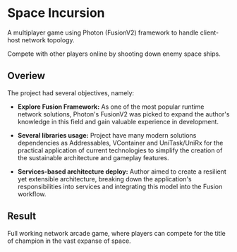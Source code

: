 # Space Incursion

A multiplayer game using Photon (FusionV2) framework to handle client-host network topology.

Compete with other players online by shooting down enemy space ships.

## Overiew

The project had several objectives, namely:

- **Explore Fusion Framework:** As one of the most popular runtime network solutions, Photon's FusionV2 was picked to expand the author's knowledge in this field and gain valuable experience in development.
  
- **Several libraries usage:** Project have many modern solutions dependencies as Addressables, VContainer and UniTask/UniRx for the practical application of current technologies to simplify the creation of the sustainable architecture and gameplay features.
  
- **Services-based architecture deploy:** Author aimed to create a resilient yet extensible architecture, breaking down the application's responsibilities into services and integrating this model into the Fusion workflow.

## Result

Full working network arcade game, where players can compete for the title of champion in the vast expanse of space.



